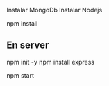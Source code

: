 Instalar MongoDb
Instalar Nodejs

npm install

## En server

npm init -y
npm install express

npm start
